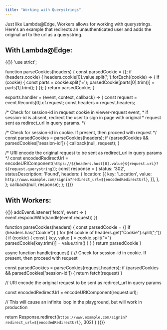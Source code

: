 ```yaml
---
title: "Working with Querystrings"
---
```


Just like Lambda@Edge, Workers allows for working with querystrings. Here's an example that redirects an unauthenticated user and adds the original url to the url as a querystring.

## With Lambda@Edge:
{{<highlight javascript>}}
'use strict';

function parseCookies(headers) {
  const parsedCookie = {};
  if (headers.cookie) {
    headers.cookie[0].value.split(';').forEach((cookie) => {
      if (cookie) {
        const parts = cookie.split('=');
        parsedCookie[parts[0].trim()] = parts[1].trim();
      }
    });
  }
  return parsedCookie;
}

exports.handler = (event, context, callback) => {
  const request = event.Records[0].cf.request;
  const headers = request.headers;

  /* Check for session-id in request cookie in viewer-request event,
    * if session-id is absent, redirect the user to sign in page with original
    * request sent as redirect_url in query params.
    */

  /* Check for session-id in cookie. If present, then proceed with request */
  const parsedCookies = parseCookies(headers);
  if (parsedCookies && parsedCookies['session-id']) {
    callback(null, request);
  }

  /* URI encode the original request to be sent as redirect_url in query params */
  const encodedRedirectUrl = encodeURIComponent(`https://${headers.host[0].value}${request.uri}?${request.querystring}`);
  const response = {
    status: '302',
    statusDescription: 'Found',
    headers: {
      location: [{
        key: 'Location',
        value: `http://www.example.com/signin?redirect_url=${encodedRedirectUrl}`,
      }],
    },
  };
  callback(null, response);
};
{{</highlight>}}

## With Workers:
{{<highlight javascript>}}
addEventListener('fetch', event => {
  event.respondWith(handle(event.request))
})

function parseCookies(headers) {
  const parsedCookie = {}
  if (headers.has("Cookie")) {
    for (let cookie of headers.get("Cookie").split(";")) {
      if (cookie) {
        const [ key, value ] = cookie.split("=")
        parsedCookie[key.trim()] = value.trim()
      }
    }
  }
  return parsedCookie
}

async function handle(request) {
  // Check for session-id in cookie. If present, then proceed with request

  const parsedCookies = parseCookies(request.headers);
  if (parsedCookies && parsedCookies['session-id']) {
    return fetch(request)
  }
  
  // URI encode the original request to be sent as redirect_url in query params

  const encodedRedirectUrl = encodeURIComponent(request.url);

  // This will cause an infinite loop in the playground, but will work in production

  return Response.redirect(`https://www.example.com/signin?redirect_url=${encodedRedirectUrl}`, 302)
}
{{</highlight>}}